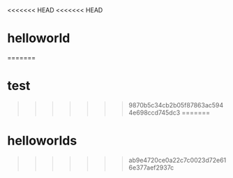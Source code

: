 <<<<<<< HEAD
<<<<<<< HEAD
# helloworld
=======
# test
>>>>>>> 9870b5c34cb2b05f87863ac5944e698ccd745dc3
=======
# helloworlds
>>>>>>> ab9e4720ce0a22c7c0023d72e616e377aef2937c
